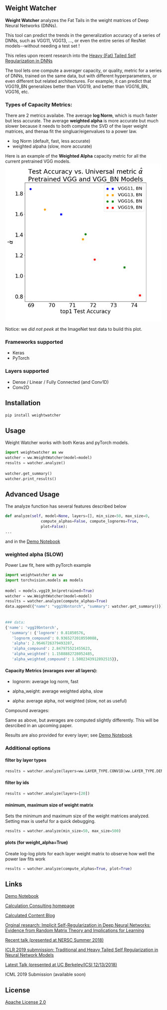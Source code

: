 <meta name="image" property="og:image" content="https://github.com/CalculatedContent/PredictingTestAccuracies/blob/master/img/vgg-w_alphas.png">

## Weight Watcher

**Weight Watcher** analyzes the Fat Tails in the  weight matrices of Deep Neural Networks (DNNs).

This tool can predict the trends in the generalization accuracy of a series of DNNs, such as VGG11, VGG13, ...,
or even the entire series of ResNet models--without needing a test set !

This relies upon recent research into the [Heavy (Fat) Tailed Self Regularization in DNNs](https://openreview.net/forum?id=SJeFNoRcFQ)
 
The tool lets one compute a averager capacity, or quality, metric for a series of  DNNs, trained on the same data, but with different hyperparameters, or even different but related architectures. For example, it can predict that VGG19_BN generalizes better than VGG19, and better than VGG16_BN, VGG16, etc.  



### Types of Capacity Metrics:
There are 2 metrics availabe. The average **log Norm**, which is much faster but less accurate.
The average **weighted alpha** is more accurate but much slower because it needs to both compute the SVD of the layer weight matrices, and thenaa
fit the singluar/eigenvalues to a power law.

- log Norm (default, fast, less accurate)
- weighted alpaha (slow, more accurate)

Here is an example of the **Weighted Alpha** capacity metric for all the current pretrained VGG models.
![alt text](https://github.com/CalculatedContent/PredictingTestAccuracies/blob/master/img/vgg-w_alphas.png)

Notice: we *did not peek* at the ImageNet test data to build this plot.

### Frameworks supported

- Keras
- PyTorch


### Layers supported 

- Dense / Linear / Fully Connected (and Conv1D)
- Conv2D



## Installation

```sh
pip install weightwatcher
```

## Usage

Weight Watcher works with both Keras and pyTorch models.

```python
import weightwatcher as ww
watcher = ww.WeightWatcher(model=model)
results = watcher.analyze()

watcher.get_summary()
watcher.print_results()
```

## Advanced Usage 

The analyze function has several features described below

```python
def analyze(self, model=None, layers=[], min_size=50, max_size=0,
                compute_alphas=False, compute_lognorms=True,
                plot=False):
...
```

and in the [Demo Notebook](https://github.com/CalculatedContent/WeightWatcher/blob/master/WeightWatcher.ipynb)


### weighted alpha (SLOW)
Power Law fit, here with pyTorch example

```python
import weightwatcher as ww
import torchvision.models as models

model = models.vgg19_bn(pretrained=True)
watcher = ww.WeightWatcher(model=model)
results = watcher.analyze(compute_alphas=True)
data.append({"name": "vgg19bntorch", "summary": watcher.get_summary()})


### data:
{'name': 'vgg19bntorch',
  'summary': {'lognorm': 0.81850576,
   'lognorm_compound': 0.9365272010550088,
   'alpha': 2.9646726379493287,
   'alpha_compound': 2.847975521455623,
   'alpha_weighted': 1.1588882728052485,
   'alpha_weighted_compound': 1.5002343912892515}},
```


#### Capacity Metrics (evarages over all layers):
- lognorm:  average log norm, fast
- alpha_weight:  average weighted alpha, slow

- alpha:  average alpha, not weighted  (slow, not as useful)

Compound averages: 

  Same as above, but averages are computed slightly differently. This will be desrcibed in an upcoming paper.

Results are also provided for every layer; see [Demo Notebook](https://github.com/CalculatedContent/WeightWatcher/blob/master/WeightWatcher.ipynb)

### Additional options
 
#### filter by layer types 

```python
results = watcher.analyze(layers=ww.LAYER_TYPE.CONV1D|ww.LAYER_TYPE.DENSE)

```

#### filter by ids

```python
results = watcher.analyze(layers=[20])
```

#### minimum, maximum size of weight matrix

Sets the minimum and maximum size of the weight matrices analyzed.
Setting max is useful for a quick debugging.

```python
results = watcher.analyze(min_size=50, max_size=500)
```

#### plots (for weight_alpha=True)

Create log-log plots for each layer weight matrix to observe how well
the power law fits work

```python
results = watcher.analyze(compute_alphas=True, plot=True)
```


## Links

[Demo Notebook](https://github.com/CalculatedContent/WeightWatcher/blob/master/WeightWatcher.ipynb)

[Calculation Consulting homepage](https://calculationconsulting.com)

[Calculated Content Blog](https://calculatedcontent.com)

[Orginal research: 
 Implicit Self-Regularization in Deep Neural Networks: Evidence from Random Matrix Theory and Implications for Learning](https://arxiv.org/abs/1810.01075)

[Recent talk (presented at NERSC Summer 2018)](https://www.youtube.com/watch?v=_Ni5UDrVwYU)

[ICLR 2019 submnission:  Traditional and Heavy Tailed Self Regularization in Neural Network Models ](https://openreview.net/forum?id=SJeFNoRcFQ)

[Latest Talk (presented at UC Berkeley/ICSI 12/13/2018)](https://www.youtube.com/watch?v=6Zgul4oygMc)

ICML 2019 Submission (available soon)

## License

[Apache License 2.0](LICENSE)
